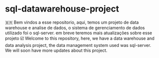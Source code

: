 # sql-datawarehouse-project

:brazil: Bem vindos a esse repositorio, aqui, temos um projeto de data warehouse e analise de dados, o sistema de gerenciamento de dados utilizado foi o sql-server. em breve teremos mais atualizações sobre esse projeto
☑️ Welcome to this repository, here, we have a data warehouse and data analysis project, the data management system used was sql-server. We will soon have more updates about this project.
